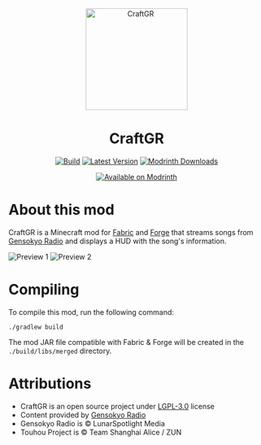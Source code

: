 <div align="center">
<img src="https://github.com/KabanFriends/CraftGR/assets/45000995/a86fe141-77ed-4055-99b5-63693d8a7c19" alt="CraftGR" width="200" height="200">
<h1>CraftGR</h1>

[![Build](https://github.com/KabanFriends/CraftGR/actions/workflows/build.yml/badge.svg?branch=master)](https://github.com/KabanFriends/CraftGR/actions/workflows/build.yml)
[![Latest Version](https://img.shields.io/modrinth/v/lKYr4L6w)](https://modrinth.com/mod/craftgr/version/latest)
[![Modrinth Downloads](https://img.shields.io/modrinth/dt/lKYr4L6w)](https://modrinth.com/mod/craftgr/)

[![Available on Modrinth](https://cdn.jsdelivr.net/npm/@intergrav/devins-badges@3/assets/compact/available/modrinth_vector.svg)](https://modrinth.com/mod/craftgr/)

</div>

# About this mod
CraftGR is a Minecraft mod for [Fabric](https://fabricmc.net/) and [Forge](https://files.minecraftforge.net/) that streams
songs from [Gensokyo Radio](https://gensokyoradio.net/) and displays a HUD with the song's information.

![Preview 1](https://github.com/KabanFriends/CraftGR/assets/45000995/922045d8-68d8-4ef8-9d20-bc235bc7bf68)
![Preview 2](https://github.com/KabanFriends/CraftGR/assets/45000995/c83d2e95-f2bc-4fc7-8467-8ec36b183550)

# Compiling
To compile this mod, run the following command:
```shell
./gradlew build
```
The mod JAR file compatible with Fabric & Forge will be created in the `./build/libs/merged` directory.

# Attributions
- CraftGR is an open source project under [LGPL-3.0](https://github.com/KabanFriends/CraftGR/blob/master/LICENSE) license
- Content provided by [Gensokyo Radio](https://gensokyoradio.net/)
- Gensokyo Radio is © LunarSpotlight Media
- Touhou Project is © Team Shanghai Alice / ZUN
